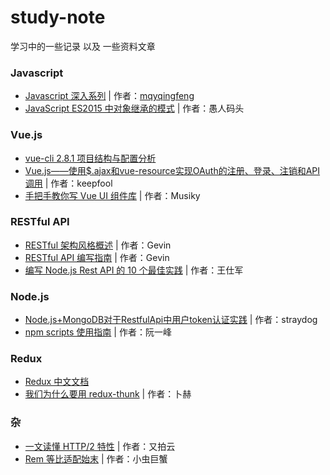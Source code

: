# study-note
学习中的一些记录 以及 一些资料文章


### Javascript

- [Javascript 深入系列](https://juejin.im/post/59278e312f301e006c2e1510) | 作者：[mqyqingfeng](https://github.com/mqyqingfeng/Blog)
- [JavaScript ES2015 中对象继承的模式](http://www.css88.com/archives/7395) | 作者：愚人码头


### Vue.js

- [vue-cli 2.8.1 项目结构与配置分析](https://github.com/Naraku777/study-note/blob/master/vue-cli%202.8.1%20%E9%A1%B9%E7%9B%AE%E7%BB%93%E6%9E%84%E4%B8%8E%E9%85%8D%E7%BD%AE%E5%88%86%E6%9E%90.md)
- [Vue.js——使用$.ajax和vue-resource实现OAuth的注册、登录、注销和API调用](http://www.cnblogs.com/keepfool/p/5665953.html) | 作者：keepfool
- [手把手教你写 Vue UI 组件库](https://github.com/Musiky/Article/blob/master/blog/vue-plugin.md) | 作者：Musiky


### RESTful API
- [RESTful 架构风格概述](https://blog.igevin.info/posts/restful-architecture-in-general/) | 作者：Gevin 
- [RESTful API 编写指南](https://blog.igevin.info/posts/restful-api-get-started-to-write) | 作者：Gevin 
- [编写 Node.js Rest API 的 10 个最佳实践](http://www.admin10000.com/document/12534.html) | 作者：王仕军

### Node.js
- [Node.js+MongoDB对于RestfulApi中用户token认证实践](https://segmentfault.com/a/1190000008629632) | 作者：straydog
- [npm scripts 使用指南](http://www.ruanyifeng.com/blog/2016/10/npm_scripts.html) | 作者：阮一峰

### Redux
- [Redux 中文文档](http://cn.redux.js.org/index.html)
- [我们为什么要用 redux-thunk](http://www.tuicool.com/articles/ZviErea) | 作者：卜赫


### 杂
- [一文读懂 HTTP/2 特性](https://zhuanlan.zhihu.com/p/26559480) | 作者：又拍云
- [Rem 等比适配始末](https://juejin.im/post/5939444d5c497d006b65db53) | 作者：小虫巨蟹
